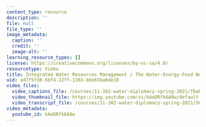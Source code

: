 ```yaml
---
content_type: resource
description: ''
file: null
file_type: ''
image_metadata:
  caption: ''
  credit: ''
  image-alt: ''
learning_resource_types: []
license: https://creativecommons.org/licenses/by-nc-sa/4.0/
resourcetype: Video
title: Integrated Water Resources Management / The Water-Energy-Food Nexus Test Test
uid: ad7f5fd8-5bf4-22ff-1383-8de65ba6de10
video_files:
  video_captions_file: /courses/11-382-water-diplomacy-spring-2021/f8abd6f845c252cb9b333c3119ebaf41_kAeDRfk6A9w.vtt
  video_thumbnail_file: https://img.youtube.com/vi/kAeDRfk6A9w/default.jpg
  video_transcript_file: /courses/11-382-water-diplomacy-spring-2021/502a6cef90e813e0e9f4c74ec51f192e_kAeDRfk6A9w.pdf
video_metadata:
  youtube_id: kAeDRfk6A9w
---
```

